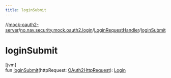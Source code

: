```yaml
---
title: loginSubmit
---
```

//[mock-oauth2-server](../../../index.html)/[no.nav.security.mock.oauth2.login](../index.html)/[LoginRequestHandler](index.html)/[loginSubmit](login-submit.html)



# loginSubmit



[jvm]\
fun [loginSubmit](login-submit.html)(httpRequest: [OAuth2HttpRequest](../../no.nav.security.mock.oauth2.http/-o-auth2-http-request/index.html)): [Login](../-login/index.html)





